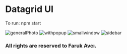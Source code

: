 # Datagrid UI

To run: npm start

![generalPhoto](https://github.com/Faruk372742/DatagridUI/assets/55799734/0d0bdb8c-74a1-49c1-bcbd-6614c0b25787)
![withpopup](https://github.com/Faruk372742/DatagridUI/assets/55799734/94f81cfc-5cf0-4669-a08f-66fb9850b27b)
![smallwindow](https://github.com/Faruk372742/DatagridUI/assets/55799734/ca798a83-fb05-4535-a008-e22374843bac)
![sidebar](https://github.com/Faruk372742/DatagridUI/assets/55799734/45ce40bb-e167-47fe-9f69-46be4a6fc1d4)


### All rights are reserved to Faruk Avcı.
